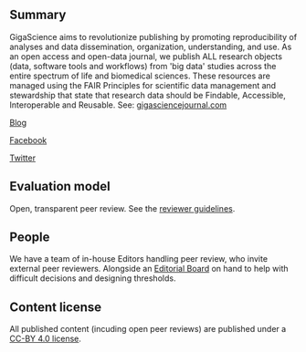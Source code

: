 ## Summary

GigaScience aims to revolutionize publishing by promoting reproducibility of analyses and data dissemination, organization, understanding, and use. As an open access and open-data journal, we publish ALL research objects (data, software tools and workflows) from 'big data' studies across the entire spectrum of life and biomedical sciences. These resources are managed using the FAIR Principles for scientific data management and stewardship that state that research data should be Findable, Accessible, Interoperable and Reusable. See: [gigasciencejournal.com](http://gigasciencejournal.com)

[Blog](http://gigasciencejournal.com/blog/)

[Facebook](https://www.facebook.com/GigaScience/)

[Twitter](https://twitter.com/gigaScience)

## Evaluation model

Open, transparent peer review. See the [reviewer guidelines](https://academic.oup.com/gigascience/pages/reviewer_guidelines).

## People

We have a team of in-house Editors handling peer review, who invite external peer reviewers. Alongside an [Editorial Board](https://academic.oup.com/gigascience/pages/Editorial_Board) on hand to help with difficult decisions and designing thresholds.

## Content license

All published content (incuding open peer reviews) are published under a [CC-BY 4.0 license](https://creativecommons.org/licenses/by/4.0/).
